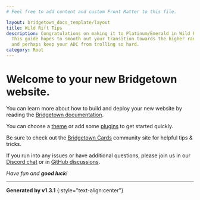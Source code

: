 ```yaml
---
# Feel free to add content and custom Front Matter to this file.

layout: bridgetown_docs_template/layout
title: Wild Rift Tips
description: Congratulations on making it to Platinum/Emerald in Wild Rift!
  This guide hopes to smooth out your transition towards the higher ranks
  and perhaps keep your ADC from trolling so hard.
category: Root
---
```


# Welcome to your new Bridgetown website.

You can learn more about how to build and deploy your new website by reading the  [Bridgetown documentation](https://www.bridgetownrb.com/docs).

You can choose a [theme](https://github.com/topics/bridgetown-theme) or add some [plugins](https://www.bridgetownrb.com/plugins/) to get started quickly.

Be sure to check out the [Bridgetown Cards](https://bridgetown.cards) community site for helpful tips & tricks.

If you run into any issues or have additional questions, please join us in our [Discord chat](https://discord.gg/4E6hktQGz4) or in [GitHub discussions](https://github.com/bridgetownrb/bridgetown/discussions).

_Have fun and **good luck**!_

----

**Generated by v1.3.1**
{:style="text-align:center"}
